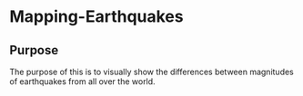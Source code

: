 # Mapping-Earthquakes

## Purpose 
The purpose of this is to visually show the differences between magnitudes of earthquakes from all over the world. 
